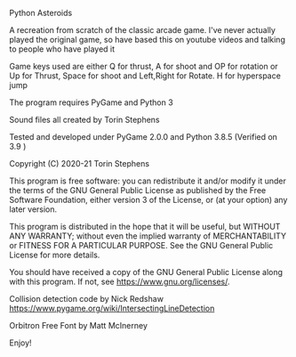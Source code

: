 Python Asteroids

A recreation from scratch of the classic arcade game. I've never actually
played the original game, so have based this on youtube videos and
talking to people who have played it
  
Game keys used are either Q for thrust, A for shoot and OP for rotation  or  Up for Thrust, Space for shoot and Left,Right for Rotate. H for hyperspace jump

The program requires PyGame and Python 3

Sound files all created by Torin Stephens

Tested and developed under PyGame 2.0.0 and Python 3.8.5 (Verified on 3.9 )

Copyright (C) 2020-21  Torin Stephens

This program is free software: you can redistribute it and/or modify
it under the terms of the GNU General Public License as published by
the Free Software Foundation, either version 3 of the License, or
(at your option) any later version.

This program is distributed in the hope that it will be useful,
but WITHOUT ANY WARRANTY; without even the implied warranty of
MERCHANTABILITY or FITNESS FOR A PARTICULAR PURPOSE.  See the
GNU General Public License for more details.

You should have received a copy of the GNU General Public License
along with this program.  If not, see  <https://www.gnu.org/licenses/>.
 
Collision detection code by Nick Redshaw https://www.pygame.org/wiki/IntersectingLineDetection

Orbitron Free Font by Matt McInerney

Enjoy!
